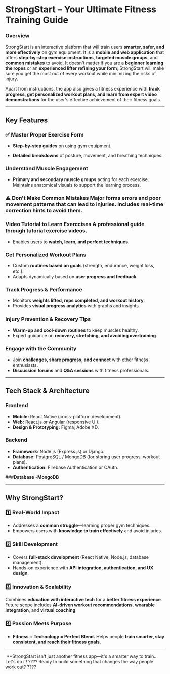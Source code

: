 # StrongStart – Your Ultimate Fitness Training Guide

### Overview
StrongStart is an interactive platform that will train users **smarter, safer, and more effectively** on gym equipment. It is a **mobile and web application** that offers **step-by-step exercise instructions**, **targeted muscle groups**, and **common mistakes** to avoid. It doesn't matter if you are a **beginner learning the ropes** or an **experienced lifter refining your form**; StrongStart will make sure you get the most out of every workout while minimizing the risks of injury.

Apart from instructions, the app also gives a fitness experience with **track progress, get personalized workout plans, and learn from expert video demonstrations** for the user's effective achievement of their fitness goals.

---

## **Key Features**  


### ✅ **Master Proper Exercise Form**  


- **Step-by-step guides** on using gym equipment.  

- **Detailed breakdowns** of posture, movement, and breathing techniques.  


### **Understand Muscle Engagement**
- **Primary and secondary muscle groups** acting for each exercise.  Maintains anatomical visuals to support the learning process.

### ⚠️ **Don't Make Common Mistakes**  Major **forms errors** and poor movement patterns that can lead to injuries. Includes **real-time correction hints** to avoid them.

### **Video Tutorial to Learn Exerccises**  A professional guide through **tutorial exercise videos**.
- Enables users to **watch, learn, and perfect techniques**.  

### **Get Personalized Workout Plans**  
- Custom **routines based on goals** (strength, endurance, weight loss, etc.).  
- Adapts dynamically based on **user progress and feedback**.  

###  **Track Progress & Performance**  
- Monitors **weights lifted, reps completed, and workout history**.  
- Provides **visual progress analytics** with graphs and insights.

###  **Injury Prevention & Recovery Tips**  
- **Warm-up and cool-down routines** to keep muscles healthy.  
- Expert guidance on **recovery, stretching, and avoiding overtraining**.  

###  **Engage with the Community**  
- Join **challenges, share progress, and connect** with other fitness enthusiasts.  
- **Discussion forums** and **Q&A sessions** with fitness professionals.  

---

## **Tech Stack & Architecture**  

### **Frontend**
- **Mobile:** React Native (cross-platform development).  
- **Web:** React.js or Angular (responsive UI).  
- **Design & Prototyping:** Figma, Adobe XD.  

### **Backend**  
- **Framework:** Node.js (Express.js) or Django.  
- **Database:** PostgreSQL / MongoDB (for storing user progress, workout plans).  
- **Authentication:** Firebase Authentication or OAuth.  

 ###**Database**
-**MongoDB**


---

## **Why StrongStart?**

### **1️⃣ Real-World Impact**  
- Addresses a **common struggle**—learning proper gym techniques.  
- Empowers users with **knowledge to train effectively** and avoid injuries.  

### **2️⃣ Skill Development**  
- Covers **full-stack development** (React Native, Node.js, database management).  
- Hands-on experience with **API integration, authentication, and UX design**.  

### **3️⃣ Innovation & Scalability**
Combines **education with interactive tech** for a **better fitness experience**. 
Future scope includes **AI-driven workout recommendations**, **wearable integration**, and **virtual coaching**. 

### 4️⃣ Passion Meets Purpose 
- **Fitness + Technology = Perfect Blend.**
Helps people **train smarter, stay consistent, and reach their fitness goals.**
 
---
 **StrongStart isn't just another fitness app—it's a smarter way to train...
Let's do it! ???? Ready to build something that changes the way people work out? ????